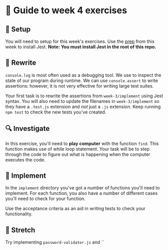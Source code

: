 # 🧭 Guide to week 4 exercises

## 🧰 Setup

You will need to setup for this week's exercises. Use the [prep](https://curriculum.codeyourfuture.io/js1/sprints/4/prep/) from this week to
install Jest. **Note: You must install Jest in the root of this repo.**

## 🔧 Rewrite

`console.log` is most often used as a debugging tool. We use to inspect the state of our program during runtime.
We can use `console.assert` to write assertions: however, it is not very effective for writing large test suites.

Your first task is to rewrite the assertions from `week-3/implement` using Jest syntax.
You will also need to update the filenames in `week-3/implement` so they have a `.test.js` extension and _not_ just a `.js` extension.
Keep running `npm test` to check the new tests you've created.

## 🔍 Investigate

In this exercise, you'll need to **play computer** with the function `find`. This function makes use of while loop statement. Your task will be to step through the code to figure out what is happening when the computer executes the code.

## 🔧 Implement

In the `implement` directory you've got a number of functions you'll need to implement.
For each function, you also have a number of different cases you'll need to check for your function.

Use the acceptance criteria as an aid in writing tests to check your functionality.

## 💪 Stretch

Try implementing `password-validator.js` and ``
